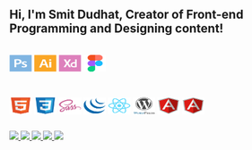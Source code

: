 ## Hi, I'm Smit Dudhat, Creator of Front-end Programming and Designing content!

<div style="display: inline_block"><br>
  <img align="center" alt="Smit-Photoshop" height="30" width="40" src="https://raw.githubusercontent.com/devicons/devicon/master/icons/photoshop/photoshop-plain.svg">
  <img align="center" alt="Smit-Illustrator" height="30" width="40" src="https://raw.githubusercontent.com/devicons/devicon/master/icons/illustrator/illustrator-plain.svg">
  <img align="center" alt="Smit-XD" height="30" width="40" src="https://raw.githubusercontent.com/devicons/devicon/master/icons/xd/xd-plain.svg">
  <img align="center" alt="Smit-Figma" height="30" width="40" src="https://raw.githubusercontent.com/devicons/devicon/master/icons/figma/figma-original.svg">
</div>

##

<div style="display: inline_block"><br>
  <img align="center" alt="Smit-HTML" height="30" width="40" src="https://raw.githubusercontent.com/devicons/devicon/master/icons/html5/html5-original.svg">
  <img align="center" alt="Smit-CSS" height="30" width="40" src="https://raw.githubusercontent.com/devicons/devicon/master/icons/css3/css3-original.svg">
  <img align="center" alt="Smit-SCSS" height="30" width="40" src="https://raw.githubusercontent.com/devicons/devicon/master/icons/sass/sass-original.svg">
  <img align="center" alt="Smit-JQ" height="30" width="40" src="https://raw.githubusercontent.com/devicons/devicon/master/icons/jquery/jquery-original.svg">
  <img align="center" alt="Smit-React" height="30" width="40" src="https://raw.githubusercontent.com/devicons/devicon/master/icons/react/react-original.svg">
  <img align="center" alt="Smit-Wordpress" height="30" width="40" src="https://raw.githubusercontent.com/devicons/devicon/master/icons/wordpress/wordpress-original.svg">
  <img align="center" alt="Smit-Angularjs" height="30" width="40" src="https://raw.githubusercontent.com/devicons/devicon/master/icons/angularjs/angularjs-original.svg">
  <img align="center" alt="Smit-Angularjs" height="30" width="40" src="https://raw.githubusercontent.com/devicons/devicon/master/icons/angularjs/angularjs-original.svg">
</div>

##
 
<div>
  <a href="https://www.instagram.com/smit_dudhat_/" target="_blank">
  <img src="https://img.shields.io/badge/-Instagram-%23E4405F?style=for-the-badge&logo=instagram&logoColor=white" target="_blank">
  </a>
  <a href = "mailto:smitp1309@gmail.com">
  <img src="https://img.shields.io/badge/-Gmail-%23333?style=for-the-badge&logo=gmail&logoColor=white" target="_blank">
  </a>
  <a href="https://www.linkedin.com/in/dudhatsmit/" target="_blank">
  <img src="https://img.shields.io/badge/-LinkedIn-%230077B5?style=for-the-badge&logo=linkedin&logoColor=white" target="_blank">
  </a>
  <a href="https://www.upwork.com/freelancers/~01af4320ed9872d9d8" target="_blank">
  <img src="https://img.shields.io/badge/-upwork-%6fda44?style=for-the-badge&logo=upwork&logoColor=white" target="_blank">
  </a>
  <a href="https://smit-dudhat.myshopify.com/" target="_blank">
  <img src="https://img.shields.io/badge/-website-1260cc?style=for-the-badge" target="_blank">
  </a>
</div>
